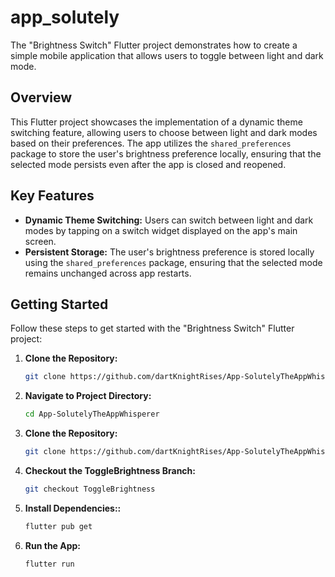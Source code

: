 # app_solutely

The "Brightness Switch" Flutter project demonstrates how to create a simple mobile application that allows users to toggle between light and dark mode.

## Overview

This Flutter project showcases the implementation of a dynamic theme switching feature, allowing users to choose between light and dark modes based on their preferences. The app utilizes the `shared_preferences` package to store the user's brightness preference locally, ensuring that the selected mode persists even after the app is closed and reopened.

## Key Features

- **Dynamic Theme Switching:** Users can switch between light and dark modes by tapping on a switch widget displayed on the app's main screen.
- **Persistent Storage:** The user's brightness preference is stored locally using the `shared_preferences` package, ensuring that the selected mode remains unchanged across app restarts.

## Getting Started

Follow these steps to get started with the "Brightness Switch" Flutter project:

1. **Clone the Repository:**
   ```bash
   git clone https://github.com/dartKnightRises/App-SolutelyTheAppWhisperer.git

2. **Navigate to Project Directory:**
   ```bash
   cd App-SolutelyTheAppWhisperer

1. **Clone the Repository:**
   ```bash
   git clone https://github.com/dartKnightRises/App-SolutelyTheAppWhisperer.git

1. **Checkout the ToggleBrightness Branch:**
   ```bash
   git checkout ToggleBrightness

1. **Install Dependencies::**
   ```bash
   flutter pub get

1. **Run the App:**
   ```bash
   flutter run

   
